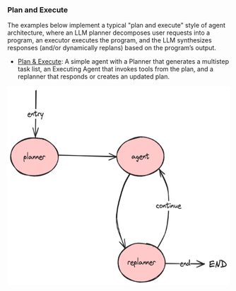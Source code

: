 ### Plan and Execute

The examples below implement a typical "plan and execute" style of agent architecture, where an LLM planner decomposes user requests into a program, an executor executes the program, and the LLM synthesizes responses (and/or dynamically replans) based on the program’s output.

- [Plan & Execute](./main.go): A simple agent with a Planner that generates a multistep task list, an Executing Agent that invokes tools from the plan, and a replanner that responds or creates an updated plan.

<img src="./plan-and-execute.png" width="617" height="450">
